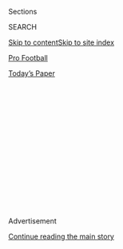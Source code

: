 <div id="app">

<div>

<div>

<div>

<div class="NYTAppHideMasthead css-1q2w90k e1suatyy0">

<div class="section css-ui9rw0 e1suatyy2">

<div class="css-eph4ug er09x8g0">

<div class="css-6n7j50">

</div>

<span class="css-1dv1kvn">Sections</span>

<div class="css-10488qs">

<span class="css-1dv1kvn">SEARCH</span>

</div>

[Skip to content](#site-content)[Skip to site index](#site-index)

</div>

<div id="masthead-section-label" class="css-1wr3we4 eaxe0e00">

[Pro
Football](https://www.nytimes3xbfgragh.onion/section/sports/football)

</div>

<div class="css-10698na e1huz5gh0">

</div>

</div>

<div id="masthead-bar-one" class="section hasLinks css-15hmgas e1csuq9d3">

<div class="css-uqyvli e1csuq9d0">

</div>

<div class="css-1uqjmks e1csuq9d1">

</div>

<div class="css-9e9ivx">

[](https://myaccount.nytimes3xbfgragh.onion/auth/login?response_type=cookie&client_id=vi)

</div>

<div class="css-1bvtpon e1csuq9d2">

[Today’s
Paper](https://www.nytimes3xbfgragh.onion/section/todayspaper)

</div>

</div>

</div>

</div>

<div data-aria-hidden="false">

<div id="site-content" data-role="main">

<div>

<div class="css-1aor85t" style="opacity:0.000000001;z-index:-1;visibility:hidden">

<div class="css-1hqnpie">

<div class="css-epjblv">

<span class="css-17xtcya">[Pro
Football](/section/sports/football)</span><span class="css-x15j1o">|</span><span class="css-fwqvlz">Boston
Offers Bouquets to Tom Brady and Disdain to the
Patriots</span>

</div>

<div class="css-k008qs">

<div class="css-1iwv8en">

<span class="css-18z7m18"></span>

<div>

</div>

</div>

<span class="css-1n6z4y">https://nyti.ms/33xBjl6</span>

<div class="css-1705lsu">

<div class="css-4xjgmj">

<div class="css-4skfbu" data-role="toolbar" data-aria-label="Social Media Share buttons, Save button, and Comments Panel with current comment count" data-testid="share-tools">

  - 
  - 
  - 
  - 
    
    <div class="css-6n7j50">
    
    </div>

  - 
  - 

</div>

</div>

</div>

</div>

</div>

</div>

<div class="css-13pd83m">

</div>

<div id="top-wrapper" class="css-1sy8kpn">

<div id="top-slug" class="css-l9onyx">

Advertisement

</div>

[Continue reading the main
story](#after-top)

<div class="ad top-wrapper" style="text-align:center;height:100%;display:block;min-height:250px">

<div id="top" class="place-ad" data-position="top" data-size-key="top">

</div>

</div>

<div id="after-top">

</div>

</div>

<div>

<div id="sponsor-wrapper" class="css-1hyfx7x">

<div id="sponsor-slug" class="css-19vbshk">

Supported by

</div>

[Continue reading the main
story](#after-sponsor)

<div id="sponsor" class="ad sponsor-wrapper" style="text-align:center;height:100%;display:block">

</div>

<div id="after-sponsor">

</div>

</div>

<div class="css-186x18t">

</div>

<div class="css-1vkm6nb ehdk2mb0">

# Boston Offers Bouquets to Tom Brady and Disdain to the Patriots

</div>

Brady’s time as a Patriot defined an era of sports success in New
England. His departure on Tuesday anguished fans already besieged by bad
news.

<div class="css-79elbk" data-testid="photoviewer-wrapper">

<div class="css-z3e15g" data-testid="photoviewer-wrapper-hidden">

</div>

<div class="css-1a48zt4 ehw59r15" data-testid="photoviewer-children">

![<span class="css-16f3y1r e13ogyst0" data-aria-hidden="true">“It was a
total downer,” Marc Bertrand, a Boston radio show host, said. “But in a
strange way, it took people’s minds off of everything else that is going
on. A lot of people forgot that yesterday was even St. Patrick’s Day,
and obviously it’s a huge holiday
here.”</span><span class="css-cnj6d5 e1z0qqy90" itemprop="copyrightHolder"><span class="css-1ly73wi e1tej78p0">Credit...</span><span><span>Steven
Senne/Associated
Press</span></span></span>](https://static01.graylady3jvrrxbe.onion/images/2020/03/20/sports/19bradyboston-print/merlin_141891342_42284dc6-cc95-4e9e-950e-1e3b63f339d4-articleLarge.jpg?quality=75&auto=webp&disable=upscale)

</div>

</div>

<div class="css-18e8msd">

<div class="css-vp77d3 epjyd6m0">

<div class="css-hus3qt ey68jwv0" data-aria-hidden="true">

[![David
Waldstein](https://static01.graylady3jvrrxbe.onion/images/2018/02/20/multimedia/author-david-waldstein/author-david-waldstein-thumbLarge.jpg
"David Waldstein")](https://www.nytimes3xbfgragh.onion/by/david-waldstein)

</div>

<div class="css-1baulvz">

By [<span class="css-1baulvz last-byline" itemprop="name">David
Waldstein</span>](https://www.nytimes3xbfgragh.onion/by/david-waldstein)

</div>

</div>

  - 
    
    <div class="css-ld3wwf e16638kd2">
    
    March 19,
    2020
    
    </div>

  - 
    
    <div class="css-4xjgmj">
    
    <div class="css-d8bdto" data-role="toolbar" data-aria-label="Social Media Share buttons, Save button, and Comments Panel with current comment count" data-testid="share-tools">
    
      - 
      - 
      - 
      - 
        
        <div class="css-6n7j50">
        
        </div>
    
      - 
      - 
    
    </div>
    
    </div>

</div>

</div>

<div class="section meteredContent css-1r7ky0e" name="articleBody" itemprop="articleBody">

<div class="css-1fanzo5 StoryBodyCompanionColumn">

<div class="css-53u6y8">

Rick Field, the founder of Rick’s Picks pickles and a lifelong [New
England
Patriots](https://www.nytimes3xbfgragh.onion/2020/04/22/sports/football/patriots-nfl-draft-bill-belichick.html)
fan, vividly remembers the moment that changed his favorite team’s
destiny.

On Sept. 23, 2001, he gathered with friends in front of a TV to watch a
Patriots home game against the Jets.

Drew Bledsoe, the Patriots’ beloved quarterback at the time, was[knocked
out of the
game](http://www.nfl.com/videos/nfl-films-presents/09000d5d8227f09b/Bledsoe-to-Brady-The-hit-that-changed-history)
by an injury and when a relatively unknown backup jogged out to replace
Bledsoe, Field joked to his worried friends, “Let the Tom Brady era
begin.”

The remark was brushed off as another example of Field’s eccentric
humor. After all, few New England fans even knew who Tom Brady was at
the time. But never were more prophetic words uttered in the world of
sports.

</div>

</div>

<div class="css-1fanzo5 StoryBodyCompanionColumn">

<div class="css-53u6y8">

[The Tom Brady
era](https://www.nytimes3xbfgragh.onion/2020/03/17/sports/football/tom-brady-2007-season.html)was
far more successful, and lasted far longer, than Field could ever have
imagined: six Super Bowl titles for a franchise that had never won one
before, nine A.F.C. championships, 17 A.F.C. East crowns and three Most
Valuable Player Awards.

“The Brady era was nothing more than the universe realigning after 40
years of some of the worst football ever played by the New England
Patriots,” Field said on Wednesday. “So we’re back to even now, as far
as I’m concerned.”

The era ended unceremoniously with a combination of sorrow and anger on
Tuesday morning when Brady, 42, announced through social media that he
was [leaving the
Patriots](https://www.nytimes3xbfgragh.onion/2020/03/17/sports/football/tom-brady-patriots.html)after
20 incomparable years.

</div>

</div>

<div class="css-79elbk" data-testid="photoviewer-wrapper">

<div class="css-z3e15g" data-testid="photoviewer-wrapper-hidden">

</div>

<div class="css-1a48zt4 ehw59r15" data-testid="photoviewer-children">

![<span class="css-16f3y1r e13ogyst0" data-aria-hidden="true">Since Tom
Brady took over for Drew Bledsoe in Sept. 2001, the Patriots have been
far more successful, for a longer period of time than anyone could have
imagined.</span><span class="css-cnj6d5 e1z0qqy90" itemprop="copyrightHolder"><span class="css-1ly73wi e1tej78p0">Credit...</span><span>Jim
Davis/The Boston Globe, via Getty
Images</span></span>](https://static01.graylady3jvrrxbe.onion/images/2020/03/19/sports/19brady-boston/19brady-boston-articleLarge.jpg?quality=75&auto=webp&disable=upscale)

</div>

</div>

<div class="css-1fanzo5 StoryBodyCompanionColumn">

<div class="css-53u6y8">

It was later reported that he would sign as a free agent [with the Tampa
Bay
Buccaneers](https://www.nytimes3xbfgragh.onion/2020/03/18/sports/football/tom-brady-tampa-bay-buccaneers.html).
**** One of the great sports treasures in Boston history was leaving for
a backwater outpost. But before that, Brady saluted New England [on his
Twitter
account](https://twitter.com/TomBrady/status/1239895697207549952).

</div>

</div>

<div class="css-1fanzo5 StoryBodyCompanionColumn">

<div class="css-53u6y8">

“My children were born and raised here,” he wrote, “and you always
embraced this California kid as your own.”

The region was already grappling with the loss of Mookie Betts, the Red
Sox outfielder who was [traded to the Los Angeles
Dodgers](https://www.nytimes3xbfgragh.onion/2020/02/05/sports/baseball/mookie-betts-trade-red-sox.html)
last month. Betts, 27, was not only the best player on the Red Sox, but
arguably the most popular as well. Last week, race organizers [postponed
the Boston
Marathon](https://www.nytimes3xbfgragh.onion/2020/03/13/sports/boston-marathon-london-marathon-postponed-coronavirus.html),
an annual rite of spring in the city, until September because of
mounting concerns about the coronavirus pandemic.

Then came the announcement from a cherished athlete whose success in the
area is surpassed only by Bill Russell of the Celtics.

“It’s really different and far more significant than Mookie leaving,”
said Marc Bertrand, the co-host of a popular Boston radio show **** on
[98.5 The Sports Hub](https://985thesportshub.com/). **** “Brady leaving
is about the emotional attachment for everything that has happened.
Mookie leaving was about everything that could happen in the future.”

All week Bertrand, who grew up in Quincy, Mass., just outside Boston,
served — along with his co-host, [Scott
Zolak](https://www.pro-football-reference.com/players/Z/ZolaSc00.htm), a
former Patriots quarterback — as a kind of therapeutic sounding board
for masses of distraught Patriots and Brady fans.

He estimated that over the last two days, about 75 percent of callers to
his show sided with Brady over the Patriots. One of them said it would
take two years for him to rediscover his devotion to the team.

</div>

</div>

<div class="css-1fanzo5 StoryBodyCompanionColumn">

<div class="css-53u6y8">

Another angry caller to The Sports Hub said she hoped the Patriots go
winless next year, and before long someone had placed flowers at the
front door of Brady’s TB12 Performance & Recovery Center on Boylston
Street in Boston. The man told the city’s Channel 25 that he lives in
the area and was “pretty torn up,” about Brady leaving and “wanted to
pay my
respects.”

</div>

</div>

<div class="css-79elbk" data-testid="photoviewer-wrapper">

<div class="css-z3e15g" data-testid="photoviewer-wrapper-hidden">

</div>

<div class="css-1a48zt4 ehw59r15" data-testid="photoviewer-children">

<div class="css-1xdhyk6 erfvjey0">

<span class="css-1ly73wi e1tej78p0">Image</span>

<div class="css-zjzyr8">

<div data-testid="lazyimage-container" style="height:257.77777777777777px">

</div>

</div>

</div>

<span class="css-16f3y1r e13ogyst0" data-aria-hidden="true">In the span
of a little over a month, two of Boston’s biggest sports heroes — Brady
and Red Sox outfielder Mookie Betts — departed the
city.</span><span class="css-cnj6d5 e1z0qqy90" itemprop="copyrightHolder"><span class="css-1ly73wi e1tej78p0">Credit...</span><span>Adam
Glanzman/Getty Images</span></span>

</div>

</div>

<div class="css-1fanzo5 StoryBodyCompanionColumn">

<div class="css-53u6y8">

Normally March 17 is a special day of celebration for Boston, its Irish
history highlighted by the annual St. Patrick’s Day parade and
surrounding festivities. But the parade was canceled and bars and
restaurants were closed because of the coronavirus outbreak, leaving the
Brady talk to dominate the airwaves and social media.

“It was a total downer,” Bertrand said. “But in a strange way, it took
people’s minds off of everything else that is going on. A lot of people
forgot that yesterday was even St. Patrick’s Day, and obviously it’s a
huge holiday here.”

Like cities across the globe, all of Boston’s promising sports teams
have been shuttered because of the outbreak. The Bruins had the most
wins in the National Hockey League, and fans had been optimistic about a
second consecutive trip to the Stanley Cup finals. The Boston Celtics
had the third-best record in the N.B.A.’s Eastern Conference when that
league [halted
operations](https://www.nytimes3xbfgragh.onion/2020/03/11/sports/basketball/nba-season-suspended-coronavirus.html)
last week in response to the outbreak.

In an eerie coincidence, Brady’s Patriots career began in the throes of
one national crisis (he took over on the first N.F.L. Sunday after the
terrorist attacks of Sept. 11) and ended in the grips of another.

His[first Super Bowl
win](https://www.cnn.com/2019/01/24/sport/rams-patriots-2002-super-bowl-xxxvi/index.html),
on Feb. 3, 2002, ended a 16-year championship drought in the region and
ushered in an era during which Boston teams have won 12 titles and
became known as the city of champions.

Now, everyone is left to wonder what the next era will look like, while
fans like Field, who now lives in Brooklyn, savor the two decades of
memories since that California kid jogged on to the field.

</div>

</div>

<div class="css-1fanzo5 StoryBodyCompanionColumn">

<div class="css-53u6y8">

“People say, ‘You guys in Boston have it pretty good,’” Field explained.
“But I was born in 1963. I watched the Patriots lose to the Miami
Dolphins, 51-0, for 25 years before anything good ever happened.”

</div>

</div>

<div>

</div>

</div>

<div>

</div>

<div>

</div>

<div>

</div>

<div>

<div id="bottom-wrapper" class="css-1ede5it">

<div id="bottom-slug" class="css-l9onyx">

Advertisement

</div>

[Continue reading the main
story](#after-bottom)

<div id="bottom" class="ad bottom-wrapper" style="text-align:center;height:100%;display:block;min-height:90px">

</div>

<div id="after-bottom">

</div>

</div>

</div>

</div>

</div>

## Site Index

<div>

</div>

## Site Information Navigation

  - [© <span>2020</span> <span>The New York Times
    Company</span>](https://help.nytimes3xbfgragh.onion/hc/en-us/articles/115014792127-Copyright-notice)

<!-- end list -->

  - [NYTCo](https://www.nytco.com/)
  - [Contact
    Us](https://help.nytimes3xbfgragh.onion/hc/en-us/articles/115015385887-Contact-Us)
  - [Work with us](https://www.nytco.com/careers/)
  - [Advertise](https://nytmediakit.com/)
  - [T Brand Studio](http://www.tbrandstudio.com/)
  - [Your Ad
    Choices](https://www.nytimes3xbfgragh.onion/privacy/cookie-policy#how-do-i-manage-trackers)
  - [Privacy](https://www.nytimes3xbfgragh.onion/privacy)
  - [Terms of
    Service](https://help.nytimes3xbfgragh.onion/hc/en-us/articles/115014893428-Terms-of-service)
  - [Terms of
    Sale](https://help.nytimes3xbfgragh.onion/hc/en-us/articles/115014893968-Terms-of-sale)
  - [Site
    Map](https://spiderbites.nytimes3xbfgragh.onion)
  - [Help](https://help.nytimes3xbfgragh.onion/hc/en-us)
  - [Subscriptions](https://www.nytimes3xbfgragh.onion/subscription?campaignId=37WXW)

</div>

</div>

</div>

</div>
